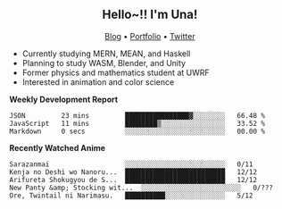 <h2 align="center">
  Hello~!! I'm Una!
</h2>

<p align="center">
  <a href="https://anarchy.website/">Blog</a> &bull;
  <a href="https://una-ada.github.io/">Portfolio</a> &bull;
  <a href="https://twitter.com/xn__z7x">Twitter</a>
</p>

- Currently studying MERN, MEAN, and Haskell
- Planning to study WASM, Blender, and Unity
- Former physics and mathematics student at UWRF
- Interested in animation and color science

**Weekly Development Report**

<!--START_SECTION:waka-->

```text
JSON         23 mins         ████████████████▓░░░░░░░░   66.48 %
JavaScript   11 mins         ████████▒░░░░░░░░░░░░░░░░   33.52 %
Markdown     0 secs          ░░░░░░░░░░░░░░░░░░░░░░░░░   00.00 %
```

<!--END_SECTION:waka-->

**Recently Watched Anime**

<!-- RECENT-ANIME:START -->

    Sarazanmai                   ░░░░░░░░░░░░░░░░░░░░░░░░░   0/11
    Kenja no Deshi wo Nanoru...  █████████████████████████   12/12
    Arifureta Shokugyou de S...  █████████████████████████   12/12
    New Panty &amp; Stocking wit...  ░░░░░░░░░░░░░░░░░░░░░░░░░   0/???
    Ore, Twintail ni Narimasu.   ██████████░░░░░░░░░░░░░░░   5/12
<!-- RECENT-ANIME:END -->
